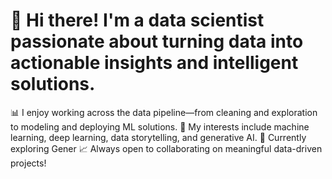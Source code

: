 # 👋 Hi there! I'm a data scientist passionate about turning data into actionable insights and intelligent solutions.

📊 I enjoy working across the data pipeline—from cleaning and exploration to modeling and deploying ML solutions.
🧠 My interests include machine learning, deep learning, data storytelling, and generative AI.
🔬 Currently exploring Gener
📈 Always open to collaborating on meaningful data-driven projects!
